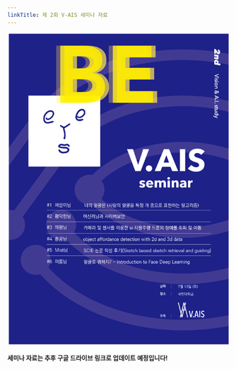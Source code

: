 ```yaml
---
linkTitle: 제 2회 V-AIS 세미나 자료
---
```


![Poster](image/2nd_poster.png)

**세미나 자료는 추후 구글 드라이브 링크로 업데이트 예정입니다!**  
